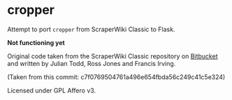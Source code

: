 # cropper
Attempt to port `cropper` from ScraperWiki Classic to Flask.

**Not functioning yet**

Original code taken from the ScraperWiki Classic repository on
[Bitbucket](https://bitbucket.org/ScraperWiki/scraperwiki-classic/wiki/Home)
and written by Julian Todd, Ross Jones and Francis Irving.

(Taken from this commit: c7f0769504761a496e654fbda56c249c41c5e324)

Licensed under GPL Affero v3.
